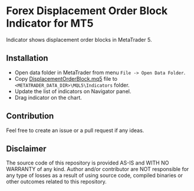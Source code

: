 # Forex Displacement Order Block Indicator for MT5
Indicator shows displacement order blocks in MetaTrader 5.

## Installation
- Open data folder in MetaTrader from menu `File -> Open Data Folder`.
- Copy [DisplacementOrderBlock.mq5](MQL5/Indicators/DisplacementOrderBlock.mq5) file to `<METATRADER_DATA_DIR>\MQL5\Indicators` folder.
- Update the list of indicators on Navigator panel.
- Drag indicator on the chart.

## Contribution
Feel free to create an issue or a pull request if any ideas.

## Disclaimer
The source code of this repository is provided AS-IS and WITH NO WARRANTY of any kind.
Author and/or contributor are NOT responsible for any type of losses as a result of using source code, 
compiled binaries or other outcomes related to this repository.
